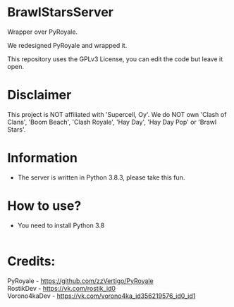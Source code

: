 # BrawlStarsServer
Wrapper over PyRoyale.

We redesigned PyRoyale and wrapped it.

This repository uses the GPLv3 License, you can edit the code but leave it open.

# Disclaimer
 This project is NOT affiliated with 'Supercell, Oy'.
 We do NOT own 'Clash of Clans', 'Boom Beach', 'Clash Royale', 'Hay Day', 'Hay Day Pop' or 'Brawl Stars'.

# Information
 - The server is written in Python 3.8.3, please take this fun.
 
# How to use?
 - You need to install Python 3.8
<br><br>
# Credits:
  PyRoyale - https://github.com/zzVertigo/PyRoyale<br>
  RostikDev - https://vk.com/rostik_id0<br>
  Vorono4kaDev - https://vk.com/vorono4ka_id356219576_id0_id1
 
